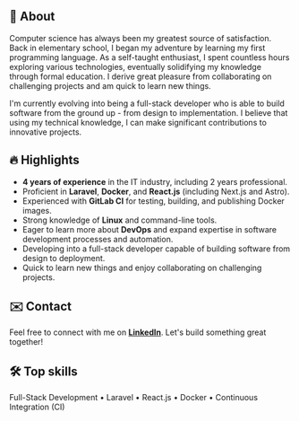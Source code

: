 ## 🚀 About
Computer science has always been my greatest source of satisfaction. Back in elementary school, I began my adventure by learning my first programming language. As a self-taught enthusiast, I spent countless hours exploring various technologies, eventually solidifying my knowledge through formal education. I derive great pleasure from collaborating on challenging projects and am quick to learn new things.

I'm currently evolving into being a full-stack developer who is able to build software from the ground up - from design to implementation. I believe that using my technical knowledge, I can make significant contributions to innovative projects.

## 🔥 Highlights
- **4 years of experience** in the IT industry, including 2 years professional.
- Proficient in **Laravel**, **Docker**, and **React.js** (including Next.js and Astro).
- Experienced with **GitLab CI** for testing, building, and publishing Docker images.
- Strong knowledge of **Linux** and command-line tools.
- Eager to learn more about **DevOps** and expand expertise in software development processes and automation.
- Developing into a full-stack developer capable of building software from design to deployment.
- Quick to learn new things and enjoy collaborating on challenging projects.

## ✉️ Contact
Feel free to connect with me on **[LinkedIn](https://www.linkedin.com/in/jasiewicz/)**. Let's build something great together!

## 🛠️ Top skills
Full-Stack Development • Laravel • React.js • Docker • Continuous Integration (CI)
